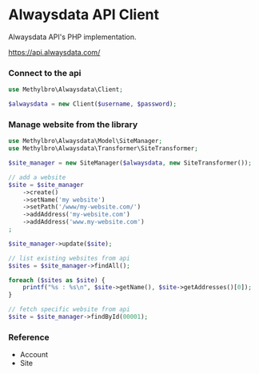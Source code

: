 Alwaysdata API Client
=====================

Alwaysdata API's PHP implementation.

https://api.alwaysdata.com/

### Connect to the api 

```php
use Methylbro\Alwaysdata\Client;

$alwaysdata = new Client($username, $password);
```

### Manage website from the library

```php
use Methylbro\Alwaysdata\Model\SiteManager;
use Methylbro\Alwaysdata\Transformer\SiteTransformer;

$site_manager = new SiteManager($alwaysdata, new SiteTransformer());

// add a website
$site = $site_manager
    ->create()
    ->setName('my website')
    ->setPath('/www/my-website.com/')
    ->addAddress('my-website.com')
    ->addAddress('www.my-website.com')
;

$site_manager->update($site);

// list existing websites from api
$sites = $site_manager->findAll();

foreach ($sites as $site) {
    printf("%s : %s\n", $site->getName(), $site->getAddresses()[0]);
}

// fetch specific website from api
$site = $site_manager->findById(00001);
```

### Reference

- Account
- Site